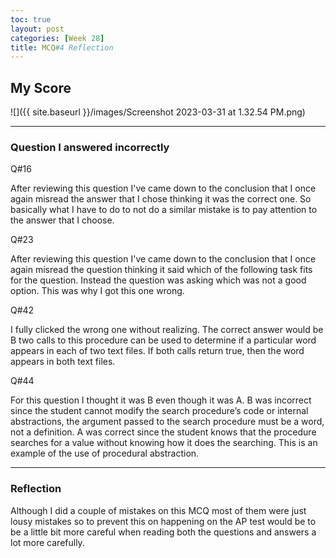 ```yaml
---
toc: true
layout: post
categories: [Week 28]
title: MCQ#4 Reflection 
---
```


## My Score

![]({{ site.baseurl }}/images/Screenshot 2023-03-31 at 1.32.54 PM.png)

---

### Question I answered incorrectly

Q#16

After reviewing this question I've came down to the conclusion that I once again misread the answer that I chose thinking it was the correct one. So basically what I have to do to not do a similar mistake is to pay attention to the answer that I choose.

Q#23

After reviewing this question I've came down to the conclusion that I once again misread the question thinking it said which of the following task fits for the question. Instead the question was asking which was not a good option. This was why I got this one wrong.

Q#42

I fully clicked the wrong one without realizing. The correct answer would be B two calls to this procedure can be used to determine if a particular word appears in each of two text files. If both calls return true, then the word appears in both text files.

Q#44

For this question I thought it was B even though it was A. B was incorrect since the student cannot modify the search procedure’s code or internal abstractions, the argument passed to the search procedure must be a word, not a definition. A was correct since the student knows that the procedure searches for a value without knowing how it does the searching. This is an example of the use of procedural abstraction.

--- 

### Reflection 

Although I did a couple of mistakes on this MCQ most of them were just lousy mistakes so to prevent this on happening on the AP test would be to be a little bit more careful when reading both the questions and answers a lot more carefully.